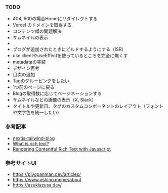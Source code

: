 ### TODO

- 404, 500の場合Homeにリダイレクトする
- Vercel のドメインを取得する
- コンテンツ幅の問題解決
- サムネイルの表示
- 
- ブログが追加されたときにビルドするようにする（ISR）
- use clientやuseEffectを使っているところを完全に無くす
- metadataの実装
- デザイン再考
- 目次の追加
- Tagのグルーピングをしたい
- 1つ前のページに戻る
- Blogの取得数に応じてページネーションする
- サムネイルなどの画像の表示（X, Slack）
- タイトルや更新日、タグのカスタムコンポーネントのレイアウト（フォントや文字色を統一したい）

### 参考記事

- [nextjs-tailwind-blog](https://github.com/contentful/nextjs-tailwind-blog/blob/4cdcde9c45174d9c28a21261198e215dc9b01e57/src/app/articles/%5Bslug%5D/page.tsx#L28)
- [What is rich text?](https://www.contentful.com/developers/docs/concepts/rich-text/)
- [Rendering Contentful Rich Text with Javascript](https://www.contentful.com/developers/docs/javascript/tutorials/rendering-contentful-rich-text-with-javascript/)


### 参考サイトUI
- https://piyopanman.dev/articles/
- https://www.oshino.meme/about
- https://azukiazusa.dev/